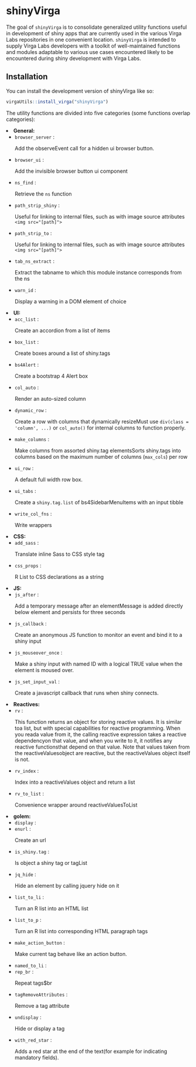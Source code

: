 
<!-- README.md is generated from README.Rmd. Please edit that file -->

# shinyVirga

<!-- badges: start -->
<!-- badges: end -->

The goal of `shinyVirga` is to consolidate generalized utility functions
useful in development of shiny apps that are currently used in the
various Virga Labs repositories in one convenient location. `shinyVirga`
is intended to supply Virga Labs developers with a toolkit of
well-maintained functions and modules adaptable to various use cases
encountered likely to be encountered during shiny development with Virga
Labs.

## Installation

You can install the development version of shinyVirga like so:

``` r
virgaUtils::install_virga("shinyVirga")
```

The utility functions are divided into five categories (some functions
overlap categories):

<li><b>General:</b> <ul>
  <li>
    <code>browser_server</code>
    : 
    <p>Add the observeEvent call for a hidden ui browser button.</p>

  </li>
  <li>
    <code>browser_ui</code>
    : 
    <p>Add the invisible browser button ui component</p>

  </li>
  <li>
    <code>ns_find</code>
    : 
    <p>Retrieve the <code>ns</code> function</p>

  </li>
  <li>
    <code>path_strip_shiny</code>
    : 
    <p>Useful for linking to internal files, such as with image source attributes <code style="white-space: pre;">⁠&lt;img src="[path]"&gt;⁠</code></p>

  </li>
  <li>
    <code>path_strip_to</code>
    : 
    <p>Useful for linking to internal files, such as with image source attributes <code style="white-space: pre;">⁠&lt;img src="[path]"&gt;⁠</code></p>

  </li>
  <li>
    <code>tab_ns_extract</code>
    : 
    <p>Extract the tabname to which this module instance corresponds from the ns</p>

  </li>
  <li>
    <code>warn_id</code>
    : 
    <p>Display a warning in a DOM element of choice</p>

  </li>
</ul></li>
<li><b>UI:</b> <ul>
  <li>
    <code>acc_list</code>
    : 
    <p>Create an accordion from a list of items</p>

  </li>
  <li>
    <code>box_list</code>
    : 
    <p>Create boxes around a list of shiny.tags</p>

  </li>
  <li>
    <code>bs4Alert</code>
    : 
    <p>Create a bootstrap 4 Alert box</p>

  </li>
  <li>
    <code>col_auto</code>
    : 
    <p>Render an auto-sized column</p>

  </li>
  <li>
    <code>dynamic_row</code>
    : 
    <p>Create a row with columns that dynamically resizeMust use <code>div(class = 'column', ...)</code> or <code>col_auto()</code> for internal columns to function properly.</p>

  </li>
  <li>
    <code>make_columns</code>
    : 
    <p>Make columns from assorted shiny.tag elementsSorts shiny.tags into columns based on the maximum number of columns (<code>max_cols</code>) per row</p>

  </li>
  <li>
    <code>ui_row</code>
    : 
    <p>A default full width row box.</p>

  </li>
  <li>
    <code>ui_tabs</code>
    : 
    <p>Create a <code>shiny.tag.list</code> of bs4SidebarMenuItems with an input tibble</p>

  </li>
  <li>
    <code>write_col_fns</code>
    : 
    <p>Write wrappers</p>

  </li>
</ul></li>
<li><b>CSS:</b> <ul>
  <li>
    <code>add_sass</code>
    : 
    <p>Translate inline Sass to CSS style tag</p>

  </li>
  <li>
    <code>css_props</code>
    : 
    <p>R List to CSS declarations as a string</p>

  </li>
</ul></li>
<li><b>JS:</b> <ul>
  <li>
    <code>js_after</code>
    : 
    <p>Add a temporary message after an elementMessage is added directly below element and persists for three seconds</p>

  </li>
  <li>
    <code>js_callback</code>
    : 
    <p>Create an anonymous JS function to monitor an event and bind it to a shiny input</p>

  </li>
  <li>
    <code>js_mouseover_once</code>
    : 
    <p>Make a shiny input with named ID with a logical TRUE value when the element is moused over.</p>

  </li>
  <li>
    <code>js_set_input_val</code>
    : 
    <p>Create a javascript callback that runs when shiny connects.</p>

  </li>
</ul></li>
<li><b>Reactives:</b> <ul>
  <li>
    <code>rv</code>
    : 
    <p>This function returns an object for storing reactive values. It is similar toa list, but with special capabilities for reactive programming. When you reada value from it, the calling reactive expression takes a reactive dependencyon that value, and when you write to it, it notifies any reactive functionsthat depend on that value. Note that values taken from the reactiveValuesobject are reactive, but the reactiveValues object itself is not.</p>

  </li>
  <li>
    <code>rv_index</code>
    : 
    <p>Index into a reactiveValues object and return a list</p>

  </li>
  <li>
    <code>rv_to_list</code>
    : 
    <p>Convenience wrapper around reactiveValuesToList</p>

  </li>
</ul></li>
<li><b>golem:</b> <ul>
  <li>
    <code>display</code>
    : 
  </li>
  <li>
    <code>enurl</code>
    : 
    <p>Create an url</p>

  </li>
  <li>
    <code>is_shiny.tag</code>
    : 
    <p>Is object a shiny tag or tagList</p>

  </li>
  <li>
    <code>jq_hide</code>
    : 
    <p>Hide an element by calling jquery hide on it</p>

  </li>
  <li>
    <code>list_to_li</code>
    : 
    <p>Turn an R list into an HTML list</p>

  </li>
  <li>
    <code>list_to_p</code>
    : 
    <p>Turn an R list into corresponding HTML paragraph tags</p>

  </li>
  <li>
    <code>make_action_button</code>
    : 
    <p>Make current tag behave like an action button.</p>

  </li>
  <li>
    <code>named_to_li</code>
    : 
  </li>
  <li>
    <code>rep_br</code>
    : 
    <p>Repeat tags$br</p>

  </li>
  <li>
    <code>tagRemoveAttributes</code>
    : 
    <p>Remove a tag attribute</p>

  </li>
  <li>
    <code>undisplay</code>
    : 
    <p>Hide or display a tag</p>

  </li>
  <li>
    <code>with_red_star</code>
    : 
    <p>Adds a red star at the end of the text(for example for indicating mandatory fields).</p>

  </li>
</ul></li>
